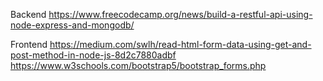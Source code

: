 Backend
https://www.freecodecamp.org/news/build-a-restful-api-using-node-express-and-mongodb/

Frontend
https://medium.com/swlh/read-html-form-data-using-get-and-post-method-in-node-js-8d2c7880adbf
https://www.w3schools.com/bootstrap5/bootstrap_forms.php

